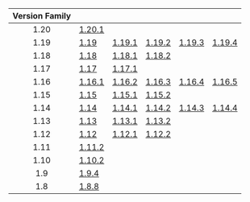 | Version Family | | | | | |
|:---:|---|---|---|---|---|
| 1.20 | [1.20.1](https://github.com/BaldGang/spigot-build/releases/download/20230716/spigot-1.20.1.jar) | | | | |
| 1.19 | [1.19](https://github.com/BaldGang/spigot-build/releases/download/20230716/spigot-1.19.jar) | [1.19.1](https://github.com/BaldGang/spigot-build/releases/download/20230716/spigot-1.19.1.jar) | [1.19.2](https://github.com/BaldGang/spigot-build/releases/download/20230716/spigot-1.19.2.jar) | [1.19.3](https://github.com/BaldGang/spigot-build/releases/download/20230716/spigot-1.19.3.jar) | [1.19.4](https://github.com/BaldGang/spigot-build/releases/download/20230716/spigot-1.19.4.jar) |
| 1.18 | [1.18](https://github.com/BaldGang/spigot-build/releases/download/20230716/spigot-1.18.jar) | [1.18.1](https://github.com/BaldGang/spigot-build/releases/download/20230716/spigot-1.18.1.jar) | [1.18.2](https://github.com/BaldGang/spigot-build/releases/download/20230716/spigot-1.18.2.jar) | | |
| 1.17 | [1.17](https://github.com/BaldGang/spigot-build/releases/download/20230716/spigot-1.17.jar) | [1.17.1](https://github.com/BaldGang/spigot-build/releases/download/20230716/spigot-1.17.1.jar) | | | |
| 1.16 | [1.16.1](https://github.com/BaldGang/spigot-build/releases/download/20230716/spigot-1.16.1.jar) | [1.16.2](https://github.com/BaldGang/spigot-build/releases/download/20230716/spigot-1.16.2.jar) | [1.16.3](https://github.com/BaldGang/spigot-build/releases/download/20230716/spigot-1.16.3.jar) | [1.16.4](https://github.com/BaldGang/spigot-build/releases/download/20230716/spigot-1.16.4.jar) | [1.16.5](https://github.com/BaldGang/spigot-build/releases/download/20230716/spigot-1.16.5.jar) |
| 1.15 | [1.15](https://github.com/BaldGang/spigot-build/releases/download/20230716/spigot-1.15.jar) | [1.15.1](https://github.com/BaldGang/spigot-build/releases/download/20230716/spigot-1.15.1.jar) | [1.15.2](https://github.com/BaldGang/spigot-build/releases/download/20230716/spigot-1.15.2.jar) | | |
| 1.14 | [1.14](https://github.com/BaldGang/spigot-build/releases/download/20230716/spigot-1.14.jar) | [1.14.1](https://github.com/BaldGang/spigot-build/releases/download/20230716/spigot-1.14.1.jar) | [1.14.2](https://github.com/BaldGang/spigot-build/releases/download/20230716/spigot-1.14.2.jar) | [1.14.3](https://github.com/BaldGang/spigot-build/releases/download/20230716/spigot-1.14.3.jar) | [1.14.4](https://github.com/BaldGang/spigot-build/releases/download/20230716/spigot-1.14.4.jar) |
| 1.13 | [1.13](https://github.com/BaldGang/spigot-build/releases/download/20230716/spigot-1.13.jar) | [1.13.1](https://github.com/BaldGang/spigot-build/releases/download/20230716/spigot-1.13.1.jar) | [1.13.2](https://github.com/BaldGang/spigot-build/releases/download/20230716/spigot-1.13.2.jar) | | |
| 1.12 | [1.12](https://github.com/BaldGang/spigot-build/releases/download/20230716/spigot-1.12.jar) | [1.12.1](https://github.com/BaldGang/spigot-build/releases/download/20230716/spigot-1.12.1.jar) | [1.12.2](https://github.com/BaldGang/spigot-build/releases/download/20230716/spigot-1.12.2.jar) | | |
| 1.11 | [1.11.2](https://github.com/BaldGang/spigot-build/releases/download/20230716/spigot-1.11.2.jar) | | | | |
| 1.10 | [1.10.2](https://github.com/BaldGang/spigot-build/releases/download/20230716/spigot-1.10.2.jar) | | | | |
| 1.9 | [1.9.4](https://github.com/BaldGang/spigot-build/releases/download/20230716/spigot-1.9.4.jar) | | | | |
| 1.8 | [1.8.8](https://github.com/BaldGang/spigot-build/releases/download/20230716/spigot-1.8.8.jar) | | | | |
